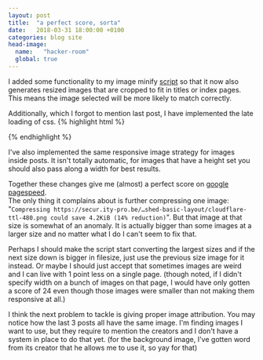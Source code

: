 ```yaml
---
layout: post
title:  "a perfect score, sorta"
date:   2018-03-31 18:00:00 +0100
categories: blog site
head-image: 
  name:   "hacker-room"
  global: true
---
```

I added some functionality to my image minify [script](https://github.com/wknd/site-resources/blob/master/minifyimages.sh) so that it now also generates resized images that are cropped to fit in titles or index pages. This means the image selected will be more likely to match correctly. 

Additionally, which I forgot to mention last post, I have implemented the late loading of css.
{% highlight html %}
<noscript id="deferred-styles">
 <link rel="stylesheet" type="text/css" href="{% raw %}{{ sheet }}{% endraw %}"/>
</noscript>
<script>
 var loadDeferredStyles = function() {
   var addStylesNode = document.getElementById("deferred-styles");
   var replacement = document.createElement("div");
   replacement.innerHTML = addStylesNode.textContent;
   document.body.appendChild(replacement)
   addStylesNode.parentElement.removeChild(addStylesNode);
 };
 var raf = window.requestAnimationFrame || window.mozRequestAnimationFrame ||
     window.webkitRequestAnimationFrame || window.msRequestAnimationFrame;
 if (raf) raf(function() { window.setTimeout(loadDeferredStyles, 0); });
 else window.addEventListener('load', loadDeferredStyles);
</script>
{% endhighlight %}

I've also implemented the same responsive image strategy for images inside posts. It isn't totally automatic, for images that have a height set you should also pass along a width for best results.

Together these changes give me (almost) a perfect score on [google pagespeed](https://developers.google.com/speed/pagespeed/insights/?url=secur.ity-pro.be).  
The only thing it complains about is further compressing one image: "```Compressing https://secur.ity-pro.be/…shed-basic-layout/cloudflare-ttl-480.png could save 4.2KiB (14% reduction)```". But that image at that size is somewhat of an anomaly. It is actually bigger than some images at a larger size and no matter what I do I can't seem to fix that.

Perhaps I should make the script start converting the largest sizes and if the next size down is bigger in filesize, just use the previous size image for it instead. Or maybe I should just accept that sometimes images are weird and I can live with 1 point less on a single page. (though noted, if I didn't specify width on a bunch of images on that page, I would have only gotten a score of 24 even though those images were smaller than not making them responsive at all.)

I think the next problem to tackle is giving proper image attribution. You may notice how the last 3 posts all have the same image. I'm finding images I want to use, but they require to mention the creators and I don't have a system in place to do that yet. (for the background image, I've gotten word from its creator that he allows me to use it, so yay for that)
